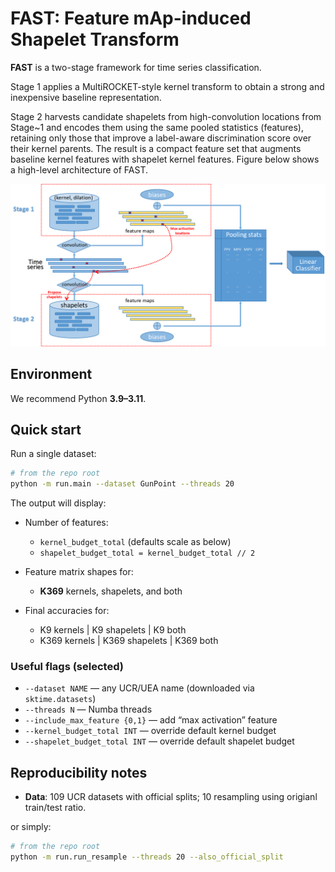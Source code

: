 

# FAST: Feature mAp-induced Shapelet Transform

**FAST** is a two-stage framework for time series classification. 

Stage 1 applies a MultiROCKET-style kernel transform to obtain a strong and inexpensive baseline representation. 

Stage 2 harvests candidate shapelets from high-convolution locations from Stage~1 and encodes them using the same pooled statistics (features), retaining only those that improve a label-aware discrimination score over their kernel parents. The result is a compact feature set that augments baseline kernel features with shapelet kernel features. Figure below shows a high-level architecture of FAST.


![FAST overview](results/plots/fast_architecture.png)


## Environment

We recommend Python **3.9–3.11**. 


## Quick start

Run a single dataset:

```bash
# from the repo root
python -m run.main --dataset GunPoint --threads 20
```

The output will display:

* Number of features:

  * `kernel_budget_total` (defaults scale as below)
  * `shapelet_budget_total = kernel_budget_total // 2`
* Feature matrix shapes for:

  * **K369** kernels, shapelets, and both
* Final accuracies for:

  * K9 kernels | K9 shapelets | K9 both
  * K369 kernels | K369 shapelets | K369 both

### Useful flags (selected)

* `--dataset NAME` — any UCR/UEA name (downloaded via `sktime.datasets`)
* `--threads N` — Numba threads
* `--include_max_feature {0,1}` — add “max activation” feature
* `--kernel_budget_total INT` — override default kernel budget
* `--shapelet_budget_total INT` — override default shapelet budget




## Reproducibility notes

* **Data**: 109 UCR datasets with official splits; 10 resampling using origianl train/test ratio.

or simply:
```bash
# from the repo root
python -m run.run_resample --threads 20 --also_official_split
```



